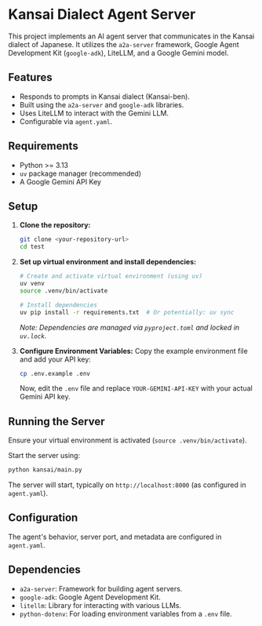 # Kansai Dialect Agent Server

This project implements an AI agent server that communicates in the Kansai dialect of Japanese. It utilizes the `a2a-server` framework, Google Agent Development Kit (`google-adk`), LiteLLM, and a Google Gemini model.

## Features

*   Responds to prompts in Kansai dialect (Kansai-ben).
*   Built using the `a2a-server` and `google-adk` libraries.
*   Uses LiteLLM to interact with the Gemini LLM.
*   Configurable via `agent.yaml`.

## Requirements

*   Python >= 3.13
*   `uv` package manager (recommended)
*   A Google Gemini API Key

## Setup

1.  **Clone the repository:**
    ```bash
    git clone <your-repository-url>
    cd test
    ```

2.  **Set up virtual environment and install dependencies:**
    ```bash
    # Create and activate virtual environment (using uv)
    uv venv
    source .venv/bin/activate 
    
    # Install dependencies
    uv pip install -r requirements.txt  # Or potentially: uv sync
    ```
    *Note: Dependencies are managed via `pyproject.toml` and locked in `uv.lock`.*

3.  **Configure Environment Variables:**
    Copy the example environment file and add your API key:
    ```bash
    cp .env.example .env
    ```
    Now, edit the `.env` file and replace `YOUR-GEMINI-API-KEY` with your actual Gemini API key.

## Running the Server

Ensure your virtual environment is activated (`source .venv/bin/activate`).

Start the server using:

```bash
python kansai/main.py
```

The server will start, typically on `http://localhost:8000` (as configured in `agent.yaml`).

## Configuration

The agent's behavior, server port, and metadata are configured in `agent.yaml`.

## Dependencies

*   `a2a-server`: Framework for building agent servers.
*   `google-adk`: Google Agent Development Kit.
*   `litellm`: Library for interacting with various LLMs.
*   `python-dotenv`: For loading environment variables from a `.env` file.